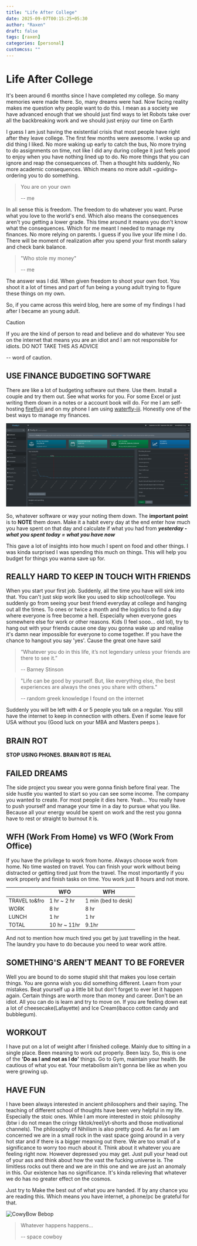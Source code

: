 ```yaml
---
title: "Life After College"
date: 2025-09-07T00:15:25+05:30
author: "Raxen"
draft: false
tags: [raxen]
categories: [personal]
customcss: ""
---
```


# Life After College

It's been around 6 months since I have completed my college. So many memories
were made there. So, many dreams were had. Now facing reality makes me question
why people want to do this. I mean as a society we have advanced enough that we
should just find ways to let Robots take over all the backbreaking work and we
should just enjoy our time on Earth

I guess I am just having the existential crisis that most people have right
after they leave college. The first few months were awesome. I woke up and did
thing I liked. No more waking up early to catch the bus, No more trying to do
assignments on time, not like I did any during college it just feels good to
enjoy when you have nothing lined up to do. No more things that you can ignore
and reap the consequences of. Then a thought hits suddenly, No more academic
consequences. Which means no more adult ~guiding~ ordering you to do something.

> You are on your own
>
> -- me

In all sense this is freedom. The freedom to do whatever you want. Purse what
you love to the world's end. Which also means the consequences aren't you
getting a lower grade. This time around it means you don't know what the
consequences. Which for me meant I needed to manage my finances. No more relying
on parents. I guess if you live your life mine I do. There will be moment of
realization after you spend your first month salary and check bank balance. 

> "Who stole my money"
>
> -- me

The answer was I did. When given freedom to shoot your own foot. You shoot it a
lot of times and part of fun being a young adult trying to figure these things
on my own.

So, if you came across this weird blog, here are some of my findings I had after
I became an young adult.

> [!CAUTION]
>
> If you are the kind of person to read and believe and do whatever
> You see on the internet that means you are an idiot and I am not 
> responsible for idiots. DO NOT TAKE THIS AS ADVICE
>
> -- word of caution.

## USE FINANCE BUDGETING SOFTWARE

There are like a lot of budgeting software out there. Use them. Install a couple
and try them out. See what works for you. For some Excel or just writing them
down in a notes or a account book will do. For me I am self-hosting
[fireflyiii](https://www.firefly-iii.org/) and on my phone I am using
[waterfly-iii](https://github.com/dreautall/waterfly-iii). Honestly one of the best ways to manage 
my finances.

![firefly](img/firefly.png "Sample image from internet")

So, whatever software or way your noting them
down. The **important point** is to **NOTE** them down. Make it a habit every
day at the end enter how much you have spent on that day and calculate if what
you had from ***yesterday - what you spent today = what you have now***

This gave a lot of insights into how much I spent on food and other things. I
was kinda surprised I was spending this much on things. This will help you
budget for things you wanna save up for.

## REALLY HARD TO KEEP IN TOUCH WITH FRIENDS

When you start your first job. Suddenly, all the time you have will sink into
that. You can't just skip work like you used to skip school/college. 
You suddenly go from seeing your best friend everyday at college and hanging out
all the times. To ones or twice a month and the logistics to find a day where
everyone is free become a hell. Especially when everyone goes somewhere else for
work or other reasons. 
Kids (I feel sooo... old lol), try to hang out with your friends cause one day you
gonna wake up and realise it's damn near impossible for everyone to come
together. If you have the chance to hangout you say 'yes'. Cause the great one
have said

> “Whatever you do in this life, it’s not legendary unless your friends 
> are there to see it.”
>
> -- Barney Stinson

> "Life can be good by yourself. But, like everything else, the best 
> experiences are always the ones you share with others."
>
> -- random greek knowledge I found on the internet

Suddenly you will be left with 4 or 5 people you talk on a regular.
You still have the internet to keep in connection with others. Even if some
leave for USA without you (Good luck on your MBA and Masters peeps ).

## BRAIN ROT

**STOP USING PHONES.
BRAIN ROT IS REAL**

## FAILED DREAMS

The side project you swear you were gonna finish before final year. The side
hustle you wanted to start so you can see some income. The company you wanted to
create. For most people it dies here. Yeah...
You really have to push yourself and manage your time in a day to pursue what
you like. Because all your energy would be spent on work and the rest you gonna
have to rest or straight to burnout it is.

## WFH (Work From Home) vs WFO (Work From Office)

If you have the privilege  to work from home. Always choose work from home.
No time wasted on travel. You can finish your work without being distracted or
getting tired just from the travel. The most importantly if you work properly
and finish tasks on time. You work just 8 hours and not more.


|               | WFO       | WFH                 |
|---------------|-----------|---------------------|
| TRAVEL to&fro | 1 hr ~ 2 hr | 1 min (bed to desk) |
| WORK          | 8 hr        | 8 hr                |
| LUNCH         | 1 hr      | 1 hr                |
| TOTAL         | 10 hr ~ 11hr      | 9.1hr               |


And not to mention how much tired you get by just travelling in the heat. The
laundry you have to do because you need to wear work attire.

## SOMETHING'S AREN'T MEANT TO BE FOREVER

Well you are bound to do some stupid shit that makes you lose certain things.
You are gonna wish you did something different. Learn from your mistakes. Beat
yourself up a little bit but don't forget to ever let it happen again. Certain
things are worth more than money and career. Don't be an idiot. All you can do
is learn and try to move on. If you are feeling down eat a lot of
cheesecake(Lafayette) and Ice Cream(ibacco cotton candy and bubblegum). 

## WORKOUT

I have put on a lot of weight after I finished college. Mainly due to sitting in
a single place. Been meaning to work out properly. Been lazy. So, this is one of
the **'Do as I and not as I do'** things. Go to Gym, maintain your health.
Be cautious of what you eat. Your metabolism ain't gonna be like as when you
were growing up.

## HAVE FUN

I have been always interested in ancient philosophers and their saying. The
teaching of different school of thoughts have been very helpful in my life.
Especially the stoic ones. While I am more interested in stoic philosophy (btw i
do not mean the cringy tiktok/reel/yt-shorts and those motivational channels).
The philosophy of Nihilism is also pretty good. As far as I am concerned we are
in a small rock in the vast space going around in a very hot star and if there
is a bigger meaning out there. We are too small of a significance to worry too
much about it. Think about it whatever you are feeling right now. However
depressed you may get. Just pull your head out of your ass and think about how
the vast the fucking universe is. The limitless rocks out there and we are in
this one and we are just an anomaly in this. Our existence has no significance.
It's kinda relieving that whatever we do has no greater effect on the cosmos.

Just try to Make the best out of what you are handed. If by any chance you are
reading this. Which means you have internet, a phone/pc be grateful for that.

![CowyBow Bebop](/img/reaction/cowboy.gif)

> Whatever happens happens\.\.\.
>
> -- space cowboy
